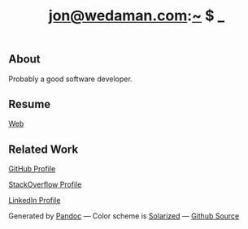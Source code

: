 <!DOCTYPE html>
<html>
<head>
    <meta http-equiv="Content-Type" content="text/html; charset=UTF-8" />
    <title>wedaman.com &rarr; Main</title>
    <link rel="stylesheet" type="text/css" href="/css/default.css" />
</head>
<body>

<header>
<h1><a class="domain" href="/">jon@wedaman.com</a>:<span class="locale"><a href="/">~</a></span>
    <span class="prompt">$</span>
    <span class="blink" id="blinkCursor">_</span>
</h1>
</header>

<section id="content">
<div class="block">

## About

Probably a good software developer.

</div>
<div class="block">

## Resume

[Web](/resume/index.html)

<!-- [PDF](/resume/resume.pdf) -->

</div>
<div class="block">

## Related Work

[GitHub Profile](https://github.com/jweede)

[StackOverflow Profile](http://stackoverflow.com/users/54283/jon-w)

[LinkedIn Profile](http://www.linkedin.com/in/jonwedaman/)

</div>
</section>

<footer>
    Generated by
    <a href="http://johnmacfarlane.net/pandoc">Pandoc</a>
—
    Color scheme is <a href="http://ethanschoonover.com/solarized">Solarized</a>
—
    <a href="http://github.com/jweede/wedaman.com">Github Source</a>
</footer>
<script type="text/javascript">
(function(){
var cursor = document.getElementById("blinkCursor");
function blinkFunc() {
    cursor.innerHTML = ( cursor.innerHTML === '_' )
                     ? '\u00A0'
                     : '_';
}
window.setInterval(blinkFunc, 800);
})();
</script>
</body>
</html>
